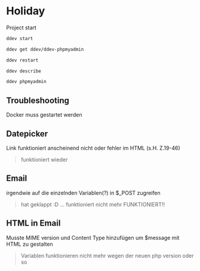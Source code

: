 # Holiday

Project start

```bash
ddev start
```

```bash
ddev get ddev/ddev-phpmyadmin
```

```bash
ddev restart
``` 

```bash 
ddev describe 
```

```bash
ddev phpmyadmin
```


## Troubleshooting
Docker muss gestartet werden 

## Datepicker
Link funktioniert anscheinend nicht oder fehler im HTML
(s.H. Z.19-46)
>funktioniert wieder

## Email
irgendwie auf die einzelnden Variablen(?) in $_POST zugreifen
> hat geklappt :D
>... funktioniert nicht mehr
>FUNKTIONIERT!!

## HTML in Email
Musste MIME version und Content Type hinzufügen um $message mit HTML zu gestalten
> Variablen funktionieren nicht mehr wegen der neuen php version oder so
